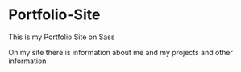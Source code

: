 # Portfolio-Site
This is my Portfolio Site on Sass

On my site there is information about me and my projects and other information
